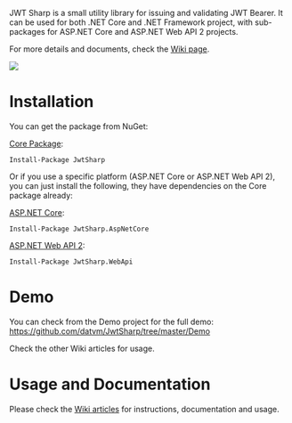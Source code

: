 JWT Sharp is a small utility library for issuing and validating JWT Bearer. It can be used for both .NET Core and .NET Framework project, with sub-packages for ASP.NET Core and ASP.NET Web API 2 projects.

For more details and documents, check the [Wiki page](https://github.com/datvm/JwtSharp/wiki/Getting-Started).

![](https://i.imgur.com/dB2QHmK.png)

# Installation

You can get the package from NuGet:

[Core Package](https://www.nuget.org/packages/JwtSharp/):

`Install-Package JwtSharp`

Or if you use a specific platform (ASP.NET Core or ASP.NET Web API 2), you can just install the following, they have dependencies on the Core package already:

[ASP.NET Core](https://www.nuget.org/packages/JwtSharp.AspNetCore/):

`Install-Package JwtSharp.AspNetCore`

[ASP.NET Web API 2](https://www.nuget.org/packages/JwtSharp.WebApi/):

`Install-Package JwtSharp.WebApi`

# Demo

You can check from the Demo project for the full demo: https://github.com/datvm/JwtSharp/tree/master/Demo

Check the other Wiki articles for usage.

# Usage and Documentation

Please check the [Wiki articles](https://github.com/datvm/JwtSharp/wiki/Getting-Started) for instructions, documentation and usage.
